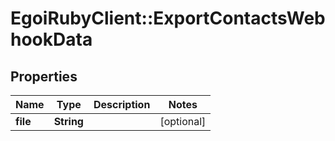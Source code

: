 # EgoiRubyClient::ExportContactsWebhookData

## Properties
Name | Type | Description | Notes
------------ | ------------- | ------------- | -------------
**file** | **String** |  | [optional] 


